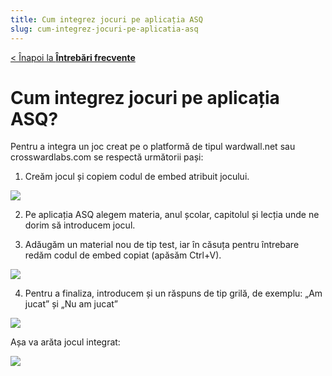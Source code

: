 ```yaml
---
title: Cum integrez jocuri pe aplicația ASQ
slug: cum-integrez-jocuri-pe-aplicatia-asq
---
```

[< Înapoi la **Întrebări frecvente**](/intrebari-frecvente/)

# Cum integrez jocuri pe aplicația ASQ?



Pentru a integra un joc creat pe o platformă de tipul wardwall.net sau crosswardlabs.com se respectă următorii pași:

1. Creăm jocul și copiem codul de embed atribuit jocului.

![](/img/screen-shot-2020-07-09-at-7.53.48-pm.png)



2. Pe aplicația ASQ alegem materia, anul școlar, capitolul și lecția unde ne dorim să introducem jocul.

3. Adăugăm un material nou de tip test, iar în căsuța pentru întrebare redăm codul de embed copiat (apăsăm Ctrl+V).

![](/img/screen-shot-2020-07-09-at-7.55.34-pm.png)

4. Pentru a finaliza, introducem și un răspuns de tip grilă, de exemplu: „Am jucat” și „Nu am jucat”

![](/img/screen-shot-2020-07-09-at-7.56.33-pm.png)

Așa va arăta jocul integrat:

![](/img/screen-shot-2020-07-09-at-7.57.16-pm.png)